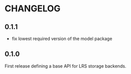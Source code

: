 CHANGELOG
=========

0.1.1
-----

* fix lowest required version of the model package

0.1.0
-----

First release defining a base API for LRS storage backends.
